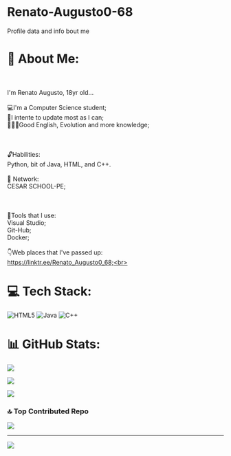 # Renato-Augusto0-68
Profile data and info bout me 
# 💫 About Me:
<br><br>I'm Renato Augusto, 18yr old...<br><br>💻I'm a Computer Science student;<br>💾I intente to update most as I can;<br>👨🏻‍💻Good English, Evolution and more knowledge;<br><br><br><br>🔓Habilities:<br> Python, bit of Java, HTML, and C++.<br><br>🤝 Network:<br>CESAR SCHOOL-PE;<br><br><br><br>🔑Tools that I use:<br>     Visual Studio;<br>     Git-Hub;<br>      Docker;     <br><br>👇Web places that I've passed up: <br>       https://linktr.ee/Renato_Augusto0_68;<br>
# 💻 Tech Stack:
![HTML5](https://img.shields.io/badge/html5-%23E34F26.svg?style=for-the-badge&logo=html5&logoColor=white) ![Java](https://img.shields.io/badge/java-%23ED8B00.svg?style=for-the-badge&logo=openjdk&logoColor=white) ![C++](https://img.shields.io/badge/c++-%2300599C.svg?style=for-the-badge&logo=c%2B%2B&logoColor=white)

# 📊 GitHub Stats:

![](https://github-readme-stats.vercel.app/api?username=Renato-Augusto0-68&theme=dark&hide_border=false&include_all_commits=true&count_private=true)<br/>

![](https://nirzak-streak-stats.vercel.app/?user=Renato-Augusto0-68&theme=dark&hide_border=false)<br/>

![](https://github-readme-stats.vercel.app/api/top-langs/?username=Renato-Augusto0-68&theme=dark&hide_border=false&include_all_commits=true&count_private=true&layout=compact)



### 🔝 Top Contributed Repo

![](https://github-contributor-stats.vercel.app/api?username=Renato-Augusto0-68&limit=5&theme=dark&combine_all_yearly_contributions=true)

---

[![](https://visitcount.itsvg.in/api?id=Renato-Augusto0-68&icon=0&color=0)](https://visitcount.itsvg.in)
